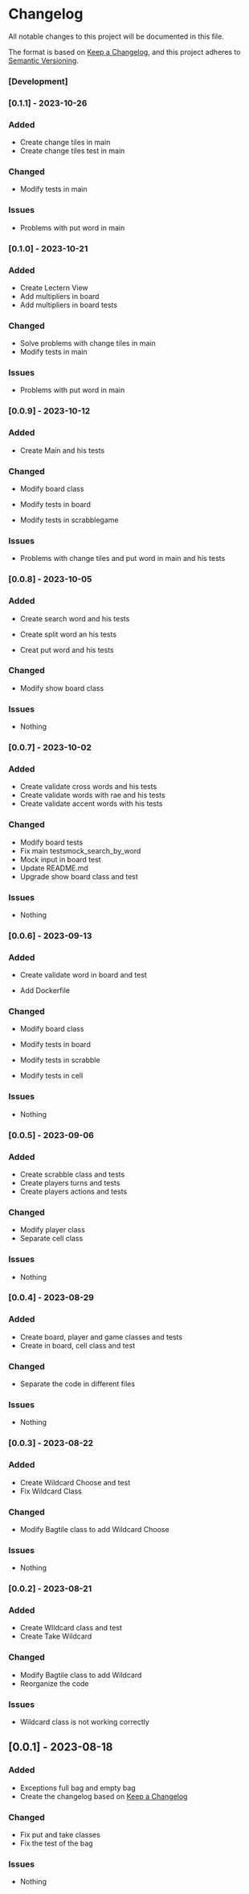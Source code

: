 # Changelog

All notable changes to this project will be documented in this file.

The format is based on [Keep a Changelog](https://keepachangelog.com/en/1.0.0/),
and this project adheres to [Semantic Versioning](https://semver.org/spec/v2.0.0.html).


### [Development]

### [0.1.1] - 2023-10-26

### Added

- Create change tiles in main
- Create change tiles test in main

### Changed

- Modify tests in main

### Issues

- Problems with put word in main

### [0.1.0] - 2023-10-21

### Added

- Create Lectern View
- Add multipliers in board
- Add multipliers in board tests

### Changed

- Solve problems with change tiles in main
- Modify tests in main

### Issues

- Problems with put word in main

### [0.0.9] - 2023-10-12

### Added

- Create Main and his tests

### Changed

- Modify board class

- Modify tests in board

- Modify tests in scrabblegame

### Issues

- Problems with change tiles and put word in main and his tests

### [0.0.8] - 2023-10-05

### Added

- Create search word and his tests

- Create split word an his tests

- Creat put word and his tests

### Changed

- Modify show board class

### Issues

- Nothing

### [0.0.7] - 2023-10-02

### Added

- Create validate cross words and his tests
- Create validate words with rae and his tests
- Create validate accent words with his tests

### Changed

- Modify board tests
- Fix main testsmock_search_by_word
- Mock input in board test
- Update README.md
- Upgrade show board class and test

### Issues

- Nothing

### [0.0.6] - 2023-09-13

### Added

- Create validate word in board and test

- Add Dockerfile

### Changed

- Modify board class

- Modify tests in board

- Modify tests in scrabble

- Modify tests in cell

### Issues

- Nothing

### [0.0.5] - 2023-09-06

### Added

-   Create scrabble class and tests
-   Create players turns and tests
-   Create players actions and tests

### Changed

-   Modify player class
-   Separate cell class

### Issues

-   Nothing

### [0.0.4] - 2023-08-29

### Added

- Create board, player and game classes and tests
- Create in board, cell class and test

### Changed

- Separate the code in different files

### Issues

- Nothing

### [0.0.3] - 2023-08-22

### Added

- Create Wildcard Choose and test
- Fix Wildcard Class

### Changed

- Modify Bagtile class to add Wildcard Choose

### Issues

- Nothing

### [0.0.2] - 2023-08-21

### Added

- Create WIldcard class and test
- Create Take Wildcard

### Changed

- Modify Bagtile class to add Wildcard
- Reorganize the code

### Issues

- Wildcard class is not working correctly

## [0.0.1] - 2023-08-18

### Added

- Exceptions full bag and empty bag
- Create the changelog based on [Keep a Changelog](https://keepachangelog.com/en/1.0.0/)

### Changed

- Fix put and take classes
- Fix the test of the bag

### Issues

- Nothing

